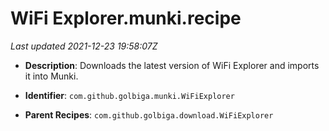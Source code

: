 # WiFi Explorer.munki.recipe

_Last updated 2021-12-23 19:58:07Z_

- **Description**: Downloads the latest version of WiFi Explorer and imports it into Munki.

- **Identifier**: `com.github.golbiga.munki.WiFiExplorer`

- **Parent Recipes**: `com.github.golbiga.download.WiFiExplorer`